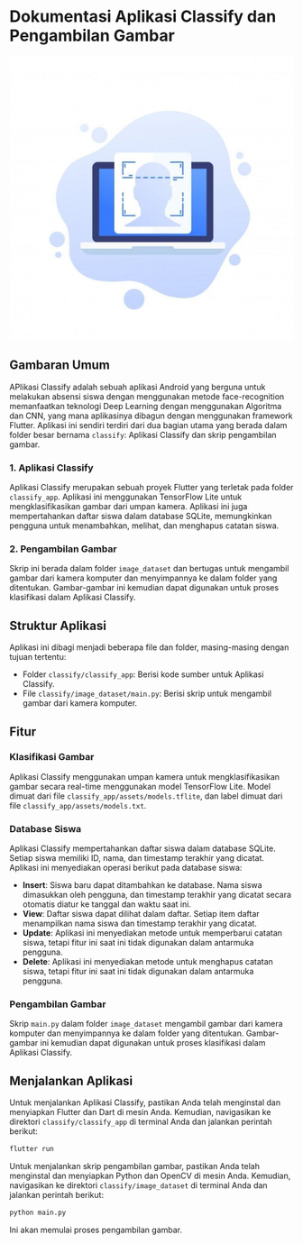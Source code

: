 # Dokumentasi Aplikasi Classify dan Pengambilan Gambar
<p align="center">
  <img src="logo.jpeg" alt="Classify Logo">
</p>

## Gambaran Umum
  APlikasi Classify adalah sebuah aplikasi Android yang berguna untuk melakukan absensi siswa dengan menggunakan metode face-recognition memanfaatkan teknologi Deep Learning dengan menggunakan Algoritma dan CNN, yang mana aplikasinya dibagun dengan menggunakan framework Flutter. 
Aplikasi ini sendiri terdiri dari dua bagian utama yang berada dalam folder besar bernama `classify`: Aplikasi Classify dan skrip pengambilan gambar.

### 1. Aplikasi Classify
  Aplikasi Classify merupakan sebuah proyek Flutter yang terletak pada folder `classify_app`. Aplikasi ini menggunakan TensorFlow Lite untuk mengklasifikasikan gambar dari umpan kamera. Aplikasi ini juga mempertahankan daftar siswa dalam database SQLite, memungkinkan pengguna untuk menambahkan, melihat, dan menghapus catatan siswa.

### 2. Pengambilan Gambar
  Skrip ini berada dalam folder `image_dataset` dan bertugas untuk mengambil gambar dari kamera komputer dan menyimpannya ke dalam folder yang ditentukan. Gambar-gambar ini kemudian dapat digunakan untuk proses klasifikasi dalam Aplikasi Classify.

## Struktur Aplikasi
Aplikasi ini dibagi menjadi beberapa file dan folder, masing-masing dengan tujuan tertentu:

- Folder `classify/classify_app`: Berisi kode sumber untuk Aplikasi Classify.
- File `classify/image_dataset/main.py`: Berisi skrip untuk mengambil gambar dari kamera komputer.

## Fitur

### Klasifikasi Gambar
Aplikasi Classify menggunakan umpan kamera untuk mengklasifikasikan gambar secara real-time menggunakan model TensorFlow Lite. Model dimuat dari file `classify_app/assets/models.tflite`, dan label dimuat dari file `classify_app/assets/models.txt`.

### Database Siswa
Aplikasi Classify mempertahankan daftar siswa dalam database SQLite. Setiap siswa memiliki ID, nama, dan timestamp terakhir yang dicatat. Aplikasi ini menyediakan operasi berikut pada database siswa:

- **Insert**: Siswa baru dapat ditambahkan ke database. Nama siswa dimasukkan oleh pengguna, dan timestamp terakhir yang dicatat secara otomatis diatur ke tanggal dan waktu saat ini.
- **View**: Daftar siswa dapat dilihat dalam daftar. Setiap item daftar menampilkan nama siswa dan timestamp terakhir yang dicatat.
- **Update**: Aplikasi ini menyediakan metode untuk memperbarui catatan siswa, tetapi fitur ini saat ini tidak digunakan dalam antarmuka pengguna.
- **Delete**: Aplikasi ini menyediakan metode untuk menghapus catatan siswa, tetapi fitur ini saat ini tidak digunakan dalam antarmuka pengguna.

### Pengambilan Gambar
Skrip `main.py` dalam folder `image_dataset` mengambil gambar dari kamera komputer dan menyimpannya ke dalam folder yang ditentukan. Gambar-gambar ini kemudian dapat digunakan untuk proses klasifikasi dalam Aplikasi Classify.

## Menjalankan Aplikasi
Untuk menjalankan Aplikasi Classify, pastikan Anda telah menginstal dan menyiapkan Flutter dan Dart di mesin Anda. Kemudian, navigasikan ke direktori `classify/classify_app` di terminal Anda dan jalankan perintah berikut:

```bash
flutter run
```

Untuk menjalankan skrip pengambilan gambar, pastikan Anda telah menginstal dan menyiapkan Python dan OpenCV di mesin Anda. Kemudian, navigasikan ke direktori `classify/image_dataset` di terminal Anda dan jalankan perintah berikut:

```bash
python main.py
```

Ini akan memulai proses pengambilan gambar.
